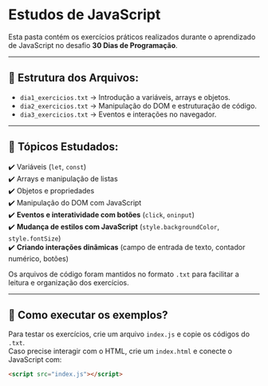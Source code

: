 # Estudos de JavaScript
Esta pasta contém os exercícios práticos realizados durante o aprendizado de JavaScript no desafio **30 Dias de Programação**.

---

## 📆 Estrutura dos Arquivos:
- `dia1_exercicios.txt` → Introdução a variáveis, arrays e objetos.
- `dia2_exercicios.txt` → Manipulação do DOM e estruturação de código.
- `dia3_exercicios.txt` → Eventos e interações no navegador.

---

## 📖 Tópicos Estudados:
✔️ Variáveis (`let`, `const`)  
✔️ Arrays e manipulação de listas  
✔️ Objetos e propriedades  
✔️ Manipulação do DOM com JavaScript  
✔️ **Eventos e interatividade com botões** (`click`, `oninput`)  
✔️ **Mudança de estilos com JavaScript** (`style.backgroundColor`, `style.fontSize`)  
✔️ **Criando interações dinâmicas** (campo de entrada de texto, contador numérico, botões)  

Os arquivos de código foram mantidos no formato `.txt` para facilitar a leitura e organização dos exercícios.

---

## 📌 Como executar os exemplos?
Para testar os exercícios, crie um arquivo `index.js` e copie os códigos do `.txt`.  
Caso precise interagir com o HTML, crie um `index.html` e conecte o JavaScript com:

```html
<script src="index.js"></script>
